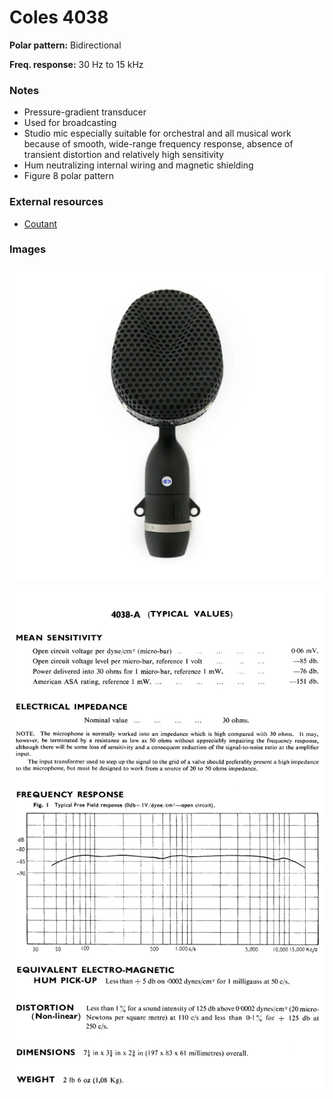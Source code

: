 # Coles 4038

**Polar pattern:** Bidirectional

**Freq. response:** 30 Hz to 15 kHz

### Notes
- Pressure-gradient transducer
- Used for broadcasting
- Studio mic especially suitable for orchestral and all musical work because of smooth, wide-range frequency response, absence of transient distortion and relatively high sensitivity
- Hum neutralizing internal wiring and magnetic shielding
- Figure 8 polar pattern

### External resources
- [Coutant](https://www.coutant.org/coles/index.html)

### Images
![](../images/coles4038.png)

![](../images/4038spec.png)